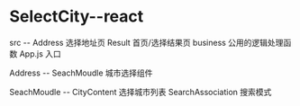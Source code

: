 # SelectCity--react

src -- Address 选择地址页
	   Result  首页/选择结果页
	   business  公用的逻辑处理函数
	   App.js 入口


Address -- SeachMoudle 城市选择组件


SeachMoudle -- CityContent 选择城市列表
			   SearchAssociation  搜索模式
   



   




